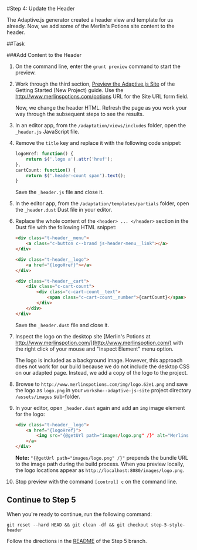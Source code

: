 #Step 4: Update the Header

The Adaptive.js generator created a header view and template for us already. Now, we add some of the Merlin's Potions site content to the header.

##Task

###Add Content to the Header

1. On the command line, enter the `grunt preview` command to start the preview.
2. Work through the third section, [Preview the Adaptive.js Site](https://cloud.mobify.com/docs/adaptivejs/getting-started/new-project/#/start-adaptivejs-server) of the Getting Started (New Project) guide. Use the http://www.merlinspotions.com/potions URL for the Site URL form field.

    Now, we change the header HTML. Refresh the page as you work your way through the subsequent steps to see the results.

3. In an editor app, from the `/adaptation/views/includes` folder, open the `_header.js` JavaScript file.
4. Remove the `title` key and replace it with the following code snippet:

    ```javascript
    logoHref: function() {
        return $('.logo a').attr('href');
    },
    cartCount: function() {
        return $('.header-count span').text();
    }
    ```
    
    Save the `_header.js` file and close it.

5. In the editor app, from the `/adaptation/templates/partials` folder, open the `_header.dust` Dust file in your editor.
6. Replace the whole content of the `<header> ... </header>` section in the Dust file with the following HTML snippet:

    ```html
    <div class="t-header__menu">
        <a class="c-button c--brand js-header-menu__link"></a>
    </div>

    <div class="t-header__logo">
        <a href="{logoHref}"></a>
    </div>

    <div class="t-header__cart">
        <div class="c-cart-count">
            <div class="c-cart-count__text">
                <span class="c-cart-count__number">{cartCount}</span>
            </div>
        </div>
    </div>
    ```

    Save the `_header.dust` file and close it.

7. Inspect the logo on the desktop site [Merlin's Potions at http://www.merlinspotion.com/](http://www.merlinspotion.com/) with the right click of your mouse and "Inspect Element" menu option. 

    The logo is included as a background image. However, this approach does not work for our build because we do not include the desktop CSS on our adapted page. Instead, we add a copy of the logo to the project.

8. Browse to `http://www.merlinspotions.com/img/logo.62e1.png` and save the logo as `logo.png` in your `worksho--adaptive-js-site` project directory `/assets/images` sub-folder.
9. In your editor, open `_header.dust` again and add an `img` image element for the logo:

    ```html
    <div class="t-header__logo">
        <a href="{logoHref}">
            <img src="{@getUrl path="images/logo.png" /}" alt="Merlins Potions">
        </a>
    </div>
    ```

    **Note:** `"{@getUrl path="images/logo.png" /}"` prepends the bundle URL to the image path during the build process. When you preview locally, the logo locations appear as `http://localhost:8080/images/logo.png`.

10. Stop preview with the command `[control] c` on the command line.

## Continue to Step 5

When you're ready to continue, run the following command:

```
git reset --hard HEAD && git clean -df && git checkout step-5-style-header
```

Follow the directions in the [README](https://github.com/mobify/workshop--adaptivejs-site/blob/step-5-style-header/README.md) of the Step 5 branch.
